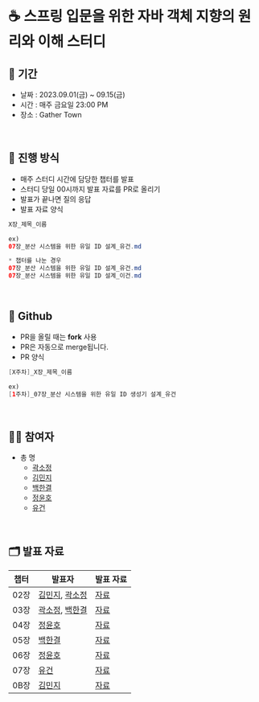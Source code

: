 # ☕️ 스프링 입문을 위한 자바 객체 지향의 원리와 이해 스터디

## 📅 기간
- 날짜 : 2023.09.01(금) ~ 09.15(금)
- 시간 : 매주 금요일 23:00 PM
- 장소 : Gather Town

<br>

## 📜 진행 방식

- 매주 스터디 시간에 담당한 챕터를 발표
- 스터디 당일 00시까지 발표 자료를 PR로 올리기 
- 발표가 끝나면 질의 응답
- 발표 자료 양식
```java
X장_제목_이름

ex)
07장_분산 시스템을 위한 유일 ID 설계_유건.md

* 챕터를 나눈 경우
07장_분산 시스템을 위한 유일 ID 설계_유건.md
07장_분산 시스템을 위한 유일 ID 설계_이건.md
```

<br>

## 🐙 Github

- PR을 올릴 때는 **fork** 사용
- PR은 자동으로 merge됩니다.
- PR 양식
```java
[X주차]_X장_제목_이름

ex)
[1주차]_07장_분산 시스템을 위한 유일 ID 생성기 설계_유건
```


<br>

## 🙋🏻 참여자

- 총 명
  - [곽소정](https://github.com/ssojungg)
  - [김민지](https://github.com/alswl020208)
  - [백한결](https://github.com/baekhangyeol)
  - [정윤호](https://github.com/yunhobb)
  - [유건](https://github.com/youKeon)

<br>

## 🗂️ 발표 자료

| 챕터  | 발표자                                                                       | 발표 자료 |
|-----|---------------------------------------------------------------------------|-------|
| 02장 | [김민지](https://github.com/alswl020208), [곽소정](https://github.com/ssojungg) | [자료]()
| 03장 | [곽소정](https://github.com/ssojungg), [백한결](https://github.com/baekhangyeol)                                      | [자료]()
| 04장 | [정윤호](https://github.com/yunhobb)                                          | [자료]()
| 05장 | [백한결](https://github.com/baekhangyeol)                                          | [자료]()
| 06장 | [정윤호](https://github.com/yunhobb)                                          | [자료]()
| 07장 | [유건](https://github.com/youKeon)                                          | [자료]()
| 0B장 | [김민지](https://github.com/alswl020208)                                          | [자료]()
